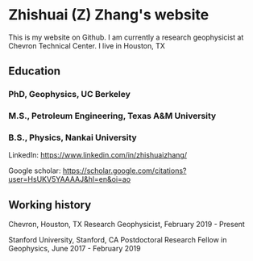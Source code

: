# Zhishuai (Z) Zhang's website
This is my website on Github.
I am currently a research geophysicist at Chevron Technical Center.
I live in Houston, TX

## Education
### PhD, Geophysics, UC Berkeley
### M.S., Petroleum Engineering, Texas A&M University
### B.S., Physics, Nankai University

LinkedIn: https://www.linkedin.com/in/zhishuaizhang/

Google scholar: https://scholar.google.com/citations?user=HsUKV5YAAAAJ&hl=en&oi=ao

## Working history
Chevron, Houston, TX
Research Geophysicist, February 2019 - Present

Stanford University, Stanford, CA
Postdoctoral Research Fellow in Geophysics, June 2017 - February 2019​